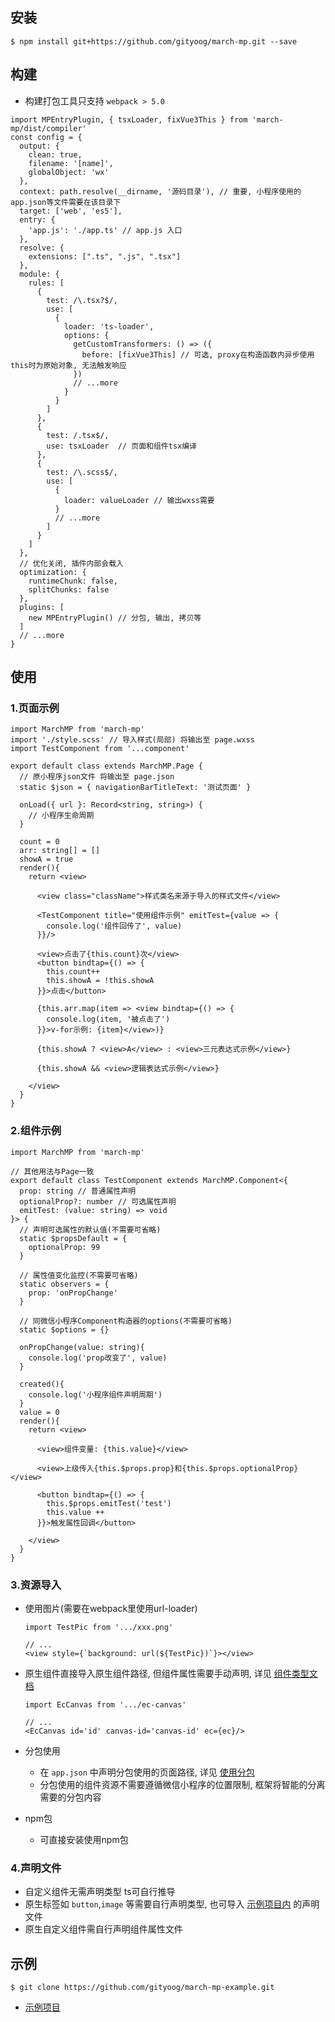 ## 安装
```
$ npm install git+https://github.com/gityoog/march-mp.git --save
```
## 构建
- 构建打包工具只支持 `webpack > 5.0`
```
import MPEntryPlugin, { tsxLoader, fixVue3This } from 'march-mp/dist/compiler'
const config = {
  output: {
    clean: true,
    filename: '[name]',
    globalObject: 'wx'
  },
  context: path.resolve(__dirname, '源码目录'), // 重要, 小程序使用的app.json等文件需要在该目录下
  target: ['web', 'es5'], 
  entry: {
    'app.js': './app.ts' // app.js 入口
  },
  resolve: {
    extensions: [".ts", ".js", ".tsx"]
  },
  module: {
    rules: [
      {
        test: /\.tsx?$/,
        use: [
          {
            loader: 'ts-loader',
            options: {
              getCustomTransformers: () => ({
                before: [fixVue3This] // 可选, proxy在构造函数内异步使用this时为原始对象, 无法触发响应
              })
              // ...more
            }
          }
        ]
      },
      {
        test: /.tsx$/,
        use: tsxLoader  // 页面和组件tsx编译
      },
      {
        test: /\.scss$/,
        use: [
          {
            loader: valueLoader // 输出wxss需要
          }
          // ...more
        ]
      }
    ]
  },
  // 优化关闭, 插件内部会载入
  optimization: {
    runtimeChunk: false,
    splitChunks: false
  },
  plugins: [
    new MPEntryPlugin() // 分包, 输出, 拷贝等
  ]
  // ...more
}
```

## 使用
### 1.页面示例
```tsx
import MarchMP from 'march-mp'
import './style.scss' // 导入样式(局部) 将输出至 page.wxss
import TestComponent from '...component'

export default class extends MarchMP.Page {
  // 原小程序json文件 将输出至 page.json
  static $json = { navigationBarTitleText: '测试页面' } 

  onLoad({ url }: Record<string, string>) {
    // 小程序生命周期
  }

  count = 0
  arr: string[] = []
  showA = true
  render(){
    return <view>

      <view class="className">样式类名来源于导入的样式文件</view>

      <TestComponent title="使用组件示例" emitTest={value => {
        console.log('组件回传了', value)
      }}/>

      <view>点击了{this.count}次</view>
      <button bindtap={() => {
        this.count++
        this.showA = !this.showA
      }}>点击</button>

      {this.arr.map(item => <view bindtap={() => {
        console.log(item, '被点击了')
      }}>v-for示例: {item}</view>)}

      {this.showA ? <view>A</view> : <view>三元表达式示例</view>}
      
      {this.showA && <view>逻辑表达式示例</view>}

    </view>
  }
}
```
### 2.组件示例
```tsx
import MarchMP from 'march-mp'

// 其他用法与Page一致
export default class TestComponent extends MarchMP.Component<{
  prop: string // 普通属性声明
  optionalProp?: number // 可选属性声明
  emitTest: (value: string) => void
}> {
  // 声明可选属性的默认值(不需要可省略)
  static $propsDefault = {
    optionalProp: 99
  }

  // 属性值变化监控(不需要可省略)
  static observers = {
    prop: 'onPropChange'
  }

  // 同微信小程序Component构造器的options(不需要可省略)
  static $options = {}

  onPropChange(value: string){
    console.log('prop改变了', value)
  }

  created(){
    console.log('小程序组件声明周期')
  }
  value = 0
  render(){
    return <view>

      <view>组件变量: {this.value}</view>

      <view>上级传入{this.$props.prop}和{this.$props.optionalProp}</view>

      <button bindtap={() => {
        this.$props.emitTest('test')
        this.value ++
      }}>触发属性回调</button>

    </view>
  }
}

```
### 3.资源导入
- 使用图片(需要在webpack里使用url-loader)
  ```tsx
  import TestPic from '.../xxx.png'

  // ...
  <view style={`background: url(${TestPic})`}></view>
  ```
- 原生组件直接导入原生组件路径, 但组件属性需要手动声明, 详见 <a href="https://www.typescriptlang.org/docs/handbook/jsx.html#type-checking">组件类型文档</a>
  ```tsx
  import EcCanvas from '.../ec-canvas'

  // ...
  <EcCanvas id='id' canvas-id='canvas-id' ec={ec}/>
  ```

- 分包使用 
  - 在 `app.json` 中声明分包使用的页面路径, 详见 <a href="https://developers.weixin.qq.com/miniprogram/dev/framework/subpackages/basic.html">使用分包</a>
  - 分包使用的组件资源不需要遵循微信小程序的位置限制, 框架将智能的分离需要的分包内容
- npm包
  - 可直接安装使用npm包

### 4.声明文件
 - 自定义组件无需声明类型 ts可自行推导
 - 原生标签如 `button`,`image` 等需要自行声明类型, 也可导入 <a href="https://github.com/gityoog/march-mp-example/tree/master/src/typings">示例项目内</a> 的声明文件
 - 原生自定义组件需自行声明组件属性文件
## 示例
``` 
$ git clone https://github.com/gityoog/march-mp-example.git
```
- <a href="https://github.com/gityoog/march-mp-example.git">示例项目</a>


